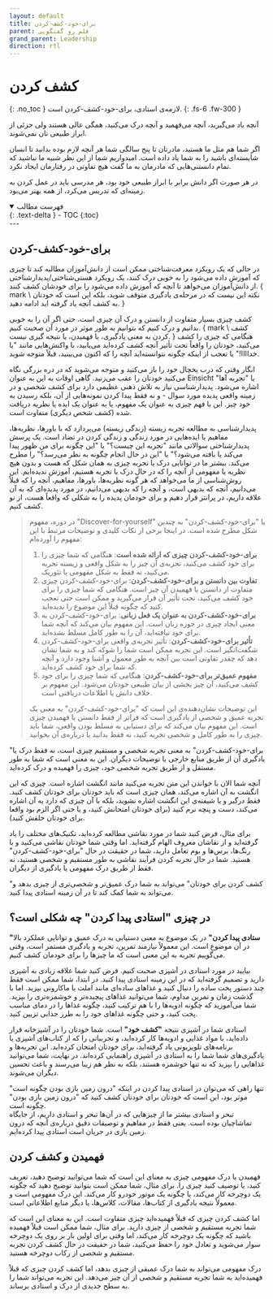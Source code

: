 ```yaml
---
layout: default
title: برای-خود-کشف-کردن
parent: قلم رو گفتگویی
grand_parent: Leadership
direction: rtl
---
```


# کشف کردن
{: .no_toc }
لازمە‌ی استادی، برای-خود-کشف-کردن است.
{: .fs-6 .fw-300 }

آنچه یاد می‌گیرید، آنچه می‌فهمید و آنچه درک می‌کنید، همگی عالی هستند ولی جزئی از ابراز طبیعی تان نمی‌شوند.

اگر شما هم مثل ما هستید، مادرتان تا پنج سالگی شما هر آنچه لازم بوده بدانید تا انسان شایسته‌ای باشید را به شما یاد داده است. امیدواریم شما از این نظر شبیه ما نباشید که تمام دانستنی‌هایی که مادرمان به ما گفت هیچ تفاوتی در رفتارمان ایجاد نکرد.

در هر صورت اگر دانش برابر با ابراز طبیعی خود بود، هر مدرسی باید در عمل کردن به زمینه‌ای که تدریس می‌کرد، از همه بهتر می‌بود.

<details open markdown="block">
  <summary>فهرست مطالب</summary>
  {: .text-delta }
  - TOC
  {:toc}
</details>
---

## برای-خود-کشف-کردن
در حالی که یک رویکرد معرفت‌شناختی ممکن است از دانش‌آموزان مطالبه کند تا چیزی که آموزش داده می‌شود را به خوبی درک کنند، یک رویکرد هستی‌شناختی/پدیدارشناختی از دانش‌آموزان می‌خواهد تا آنچه که آموزش داده می‌شود را برای خودشان کشف کنند. { mark \ نکته این نیست که در مرحله‌ی یادگیری متوقف شوید، بلکه این است که خودتان به کشف آنچه یاد گرفته اید ادامه دهید. }

کشف چیزی بسیار متفاوت از دانستن و درک آن چیزی است، حتی اگر آن را به خوبی بدانیم و درک کنیم که بتوانیم به طور موثر در مورد آن صحبت کنیم. { mark \ کشف کردن به معنی یادگیری، یا فهمیدن، یا نتیجه گیری نیست. } هنگامی که چیزی را کشف می‌کنید، خودتان را واقعاً تحت تأثیر آنچه کشف کرده‌اید می‌یابید، با واکنش‌هایی مانند "یا خداااا!" یا تعجب از اینکه چگونه نتوانسته‌اید آنچه را که اکنون می‌بینید، قبلاً متوجه شوید.

انگار وقتی که درب یخچال خود را باز می‌کنید و متوجه می‌شوید که در دره بزرگی نگاه می‌کنید خودتان را عقب می‌زنید. گاهی اوقات به این به عنوان Einsicht یا "تجربه آها" اشاره می‌شود. پدیدارشناسی نیاز به تلاش ذهنی عظیمی دارد برای کشف شخصی و در زمینه واقعی پدیده مورد سوال - و نه فقط پیدا کردن نمونه‌هایی از آن، بلکه رسیدن به خود چیز. این با فهم چیزی به عنوان یک مفهوم، یا به عنوان یک ایده یا نظریه دریافت شده (کشف شخص دیگری) متفاوت است.

پدیدارشناسی به مطالعه تجربه زیسته (زندگی زیسته) می‌پردازد که با باورها، نظریه‌ها، مفاهیم یا ایده‌هایی در مورد زندگی و زندگی کردن در تضاد است. یک پرسش پدیدارشناختی سوالاتی مانند "تجربه این چیست؟" یا "این چگونه برای من ظهور پیدا می‌کند یا بافته می‌شود؟" یا "این در حال انجام چگونه به نظر می‌رسد؟" را مطرح می‌کند. بیشتر ما در توانایی درک یا تجربه چیزی به همان شکل که هست و بدون هیچ نظریه یا مفهومی از آنچه را که در حال درک یا تجربه هستیم، آموزش ندیده‌ایم. این روش‌شناسی از ما می‌خواهد که هر گونه نظریه‌ها، باورها، مفاهیم، آنچه را که قبلاً می‌دانیم، آنچه که بدیهی است، و آنچه را که بدیهی می‌دانیم، در مورد پدیده‌ای که به آن علاقه داریم، در پرانتز قرار دهیم و برای خودمان پدیده را به شکلی که واقعاً هست، از نو کشف کنیم.

> در دوره، مفهوم "Discover-for-yourself" یا "برای-خود-کشف-کردن" به چندین شکل مطرح شده است. در اینجا برخی از نکات کلیدی و توضیحات مرتبط با این مفهوم را آورده‌ام:
> 
> 1. **برای-خود-کشف-کردن چیزی که ارائه شده است**: هنگامی که شما چیزی را برای خود کشف می‌کنید، تجربه‌ی آن چیز را به شکل واقعی و زیسته تجربه می‌کنید، نه فقط به شکل مفهومی یا تئوریک.
> 2. **تفاوت بین دانستن و برای-خود-کشف-کردن**: برای-خود-کشف-کردن چیزی متفاوت از دانستن یا فهمیدن آن چیز است. هنگامی که شما چیزی را برای خود کشف می‌کنید، تحت تأثیر آن قرار می‌گیرید و ممکن است حتی تعجب کنید که چگونه قبلاً این موضوع را ندیده‌اید.
> 3. **برای-خود-کشف-کردن به عنوان یک فعل زبانی**: برای-خود-کشف-کردن به معنی ایجاد چیزی در حوزه زبان است. این مفهوم بیان می‌کند که آنچه شما برای خود نیافته‌اید، آن را به طور کامل مسلط نشده‌اید.
> 4. **تأثیر برای-خود-کشف-کردن**: تأثیر تجربه‌ی واقعی برای-خود-کشف-کردن شگفت‌انگیز است. این تجربه ممکن است شما را شوکه کند و به شما نشان دهد که چقدر تفاوتی است بین آنچه به طور معمول و آشنا وجود دارد و آنچه که شما برای خود کشف کرده‌اید.
> 5. **مفهوم عمیق‌تر برای-خود-کشف-کردن**: هنگامی که شما چیزی را برای خود کشف می‌کنید، آن چیز بخشی از بیان طبیعی خودتان می‌شود. این مفهوم بر خلاف دانش یا اطلاعات دریافتی است.
>
> این توضیحات نشان‌دهنده‌ی این است که "برای-خود-کشف-کردن" به معنی یک تجربه عمیق و شخصی از یادگیری است که فراتر از فقط دانستن یا فهمیدن چیزی است. این مفهوم بیان می‌کند که برای دستیابی به مسلط بودن واقعی، شما باید چیزی را به طور کامل و شخصی تجربه کنید، نه فقط بدانید یا درباره‌ی آن بخوانید.

"برای-خود-کشف-کردن" به معنی تجربه شخصی و مستقیم چیزی است، نه فقط درک یا یادگیری آن از طریق منابع خارجی یا توضیحات دیگران. این به معنی است که شما به طور مستقل و از طریق تجربه شخصی خود، چیزی را فهمیده و درک کرده‌اید.

آنچه شما الان با خواندن این متن تجربه می‌کنید مانند انگشت اشاره است. چیزی که این انگشت به آن اشاره می‌کند، همان چیزی است که باید خودتان برای خودتان کشف کنید. فقط درگیر و یا شیفتەی این انگشت اشاره نشوید، بلکه با آن چیزی که دارد به آن اشاره می‌کند، دست و پنچه نرم کنید (برای خودتان امتحانش کنید، و یا حتی اگر الزم بود واقعا برای خودتان خلقش کنید).

برای مثال، فرض کنید شما در مورد نقاشی مطالعه کرده‌اید، تکنیک‌های مختلف را یاد گرفته‌اید و از نقاشان معروف الهام گرفته‌اید. اما وقتی شما خودتان نقاشی می‌کنید و با رنگ‌ها، برس‌ها و بوم تعامل دارید، شما در حقیقت در حال "برای-خود-کشف-کردن" هستید. شما در حال تجربه کردن فرآیند نقاشی به طور مستقیم و شخصی هستید، نه فقط از طریق درک مفهومی یا یادگیری از دیگران.

"کشف کردن برای خودتان" می‌تواند به شما درک عمیق‌تر و شخصی‌تری از چیزی بدهد و می‌تواند به شما کمک کند تا در آن زمینه استادی پیدا کنید.

## در چیزی "استادی پیدا کردن" چه شکلی است؟
**"ستادی پیدا کردن"** در یک موضوع به معنی دستیابی به درک عمیق و توانایی عملکرد بالا در آن موضوع است. این معمولاً نیازمند تمرین، تجربه و یادگیری مستمر است، وقتی می‌گوییم تجربه به این معنی است که ما چیزها را برای خودمان کشف کنیم.

بیایید در مورد استادی در آشپزی صحبت کنیم. فرض کنید شما علاقه زیادی به آشپزی دارید و تصمیم گرفته‌اید که در این زمینه استادی پیدا کنید. در ابتدا، شما ممکن است فقط چند دستور پخت ساده را دنبال کنید و غذاهای ساده‌ای مانند املت یا ماکارونی بپزید. اما با گذشت زمان و تمرین مداوم، شما می‌توانید غذاهای پیچیده‌تر و خوشمزه‌تری را بپزید. شما می‌آموزید که چگونه ادویه‌ها را با هم ترکیب کنید، چگونه غذاها را در دمای مناسب پخت کنید، و حتی چگونه غذاهای خود را به طرز جذابی تزیین کنید.

استادی شما در آشپزی نتیجه **"کشف خود"** است. شما خودتان را در آشپزخانه قرار داده‌اید، با مواد غذایی و ادویه‌ها کار کرده‌اید، و تجربیاتی را که از کتاب‌های آشپزی یا برنامه‌های تلویزیونی یاد گرفته‌اید، برای خودتان امتحان کرده‌اید. این تجربه‌ها و یادگیری‌های شما شما را به استادی در آشپزی راهنمایی کرده‌اند. در نهایت، شما می‌توانید غذاهایی را بپزید که نه تنها خوشمزه هستند، بلکه به نظر هم زیبا می‌رسند و باعث تحسین دیگران می‌شوند.

تنها راهی که می‌توان در استادی پیدا کردن در اینکه "درون زمین بازی بودن چگونه است" موثر بود، این است که خودتان برای خودتان کشف کنید که "درون زمین بازی بودن" چگونه است.  
تبحر و استادی بیشتر ما از چیزهایی که در آن‌ها تبحر و استادی داریم، از جایگاه تماشاچیان بوده است. یعنی فقط در مفاهیم و توصیفات دقیق دربارەی آنچه که درون زمین بازی در جریان است استادی پیدا کرده‌ایم.

## فهمیدن و کشف کردن
فهمیدن یا درک مفهومی چیزی به معنای این است که شما می‌توانید توضیح دهید، تعریف کنید، یا توصیف کنید چیزی را. برای مثال، شما ممکن است بتوانید توضیح دهید که چگونه یک دوچرخه کار می‌کند، یا چگونه یک موتور خودرو کار می‌کند. این درک مفهومی است و معمولاً نتیجه یادگیری از کتاب‌ها، مقالات، کلاس‌ها، یا دیگر منابع اطلاعاتی است.

اما کشف کردن چیزی که قبلاً فهمیده‌اید چیزی متفاوت است. این به معنای این است که شما تجربه مستقیم و شخصی از چیزی دارید. برای مثال، شما ممکن است قبلاً فهمیده باشید که چگونه یک دوچرخه کار می‌کند، اما وقتی برای اولین بار بر روی یک دوچرخه سوار می‌شوید و تعادل خود را حفظ می‌کنید، شما در حقیقت در حال کشف کردن تجربه مستقیم و شخصی از رکاب دوچرخه هستید.

درک مفهومی می‌تواند به شما درک عمیقی از چیزی بدهد، اما کشف کردن چیزی که قبلاً فهمیده‌اید به شما تجربه مستقیم و شخصی از آن چیز می‌دهد. این تجربه می‌تواند شما را به سطح جدیدی از درک و استادی برساند.

